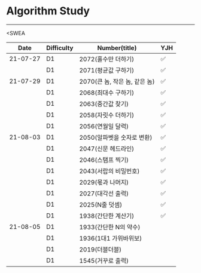 # Algorithm Study

---



<SWEA

| Date     | Difficulty | Number(title)                 | YJH  |
| -------- | ---------- | ----------------------------- | ---- |
| 21-07-27 | D1         | 2072(홀수만 더하기)           | ✅    |
|          | D1         | 2071(평균값 구하기)           | ✅    |
| 21-07-29 | D1         | 2070(큰 놈, 작은 놈, 같은 놈) | ✅    |
|          | D1         | 2068(최대수 구하기)           | ✅    |
|          | D1         | 2063(중간값 찾기)             | ✅    |
|          | D1         | 2058(자릿수 더하기)           | ✅    |
|          | D1         | 2056(연월일 달력)             | ✅    |
| 21-08-03 | D1         | 2050(알파벳을 숫자로 변환)    | ✅    |
|          | D1         | 2047(신문 헤드라인)           | ✅    |
|          | D1         | 2046(스탬프 찍기)             | ✅    |
|          | D1         | 2043(서랍의 비밀번호)         | ✅    |
|          | D1         | 2029(몫과 나머지)             | ✅    |
|          | D1         | 2027(대각선 출력)             | ✅    |
|          | D1         | 2025(N줄 덧셈)                | ✅    |
|          | D1         | 1938(간단한 계산기)           | ✅    |
| 21-08-05 | D1         | 1933(간단한 N의 약수)         |      |
|          | D1         | 1936(1대1 가위바위보)         |      |
|          | D1         | 2019(더블더블)                |      |
|          | D1         | 1545(거꾸로 출력)             |      |

